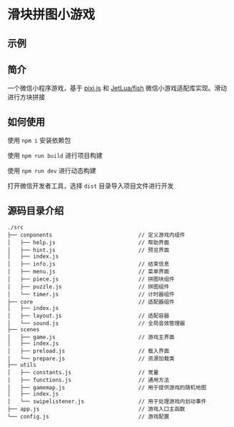 # 滑块拼图小游戏

## 示例



## 简介

一个微信小程序游戏，基于 [pixi.js](https://github.com/pixijs/pixi.js/) 和 [JetLua/fish](https://github.com/JetLua/fish)  微信小游戏适配库实现。滑动进行方块拼接



## 如何使用

使用 `npm i` 安装依赖包

使用 `npm run build` 进行项目构建

使用 `npm run dev` 进行动态构建

打开微信开发者工具，选择 `dist` 目录导入项目文件进行开发

## 源码目录介绍

``` text
./src
├── conponents                           // 定义游戏内组件
│   ├── help.js                          // 帮助界面
│   ├── hint.js                          // 预览界面
│   ├── index.js
│   ├── info.js                          // 结束信息
│   ├── menu.js                          // 菜单界面
│   ├── piece.js                         // 拼图块组件
│   ├── puzzle.js                        // 拼图组件
│   └── timer.js                         // 计时器组件
├── core                                 // 适配器组件
│   ├── index.js                         
│   ├── layout.js                        // 适配容器
│   └── sound.js                         // 全局音效管理器
├── scenes
│   ├── game.js                          // 游戏主界面
│   ├── index.js
│   ├── preload.js                       // 载入界面
│   └── prepare.js                       // 资源加载类
├── utils
│   ├── constants.js                     // 常量
│   ├── functions.js                     // 通用方法
│   ├── gamemap.js                       // 用于提供游戏的随机地图
│   ├── index.js
│   └── swipelistener.js                 // 用于处理游戏内划动事件
├── app.js                               // 游戏入口主函数
└── config.js                            // 游戏配置

```
